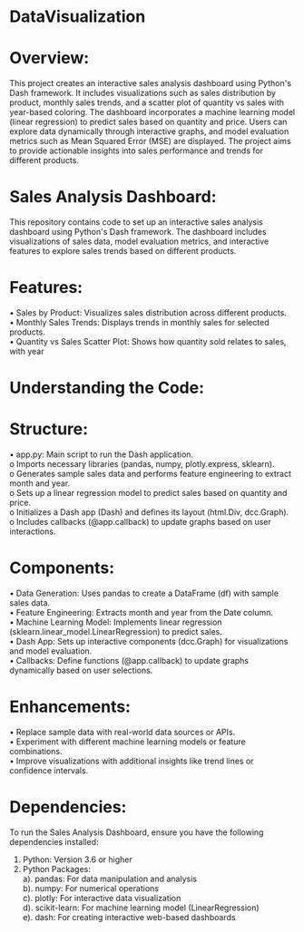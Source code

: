 # DataVisualization

# Overview:

This project creates an interactive sales analysis dashboard using Python's Dash framework. It includes visualizations such as sales distribution by product, monthly sales trends, and a scatter plot of quantity vs sales with year-based coloring. The dashboard incorporates a machine learning model (linear regression) to predict sales based on quantity and price. Users can explore data dynamically through interactive graphs, and model evaluation metrics such as Mean Squared Error (MSE) are displayed. The project aims to provide actionable insights into sales performance and trends for different products.

# Sales Analysis Dashboard:

This repository contains code to set up an interactive sales analysis dashboard using Python's Dash framework. The dashboard includes visualizations of sales data, model evaluation metrics, and interactive features to explore sales trends based on different products.

# Features:
•	Sales by Product: Visualizes sales distribution across different products.  
•	Monthly Sales Trends: Displays trends in monthly sales for selected products.  
•	Quantity vs Sales Scatter Plot: Shows how quantity sold relates to sales, with year  

# Understanding the Code:

# Structure:
•	app.py: Main script to run the Dash application.  
o	Imports necessary libraries (pandas, numpy, plotly.express, sklearn).  
o	Generates sample sales data and performs feature engineering to extract month and year.  
o	Sets up a linear regression model to predict sales based on quantity and price.  
o	Initializes a Dash app (Dash) and defines its layout (html.Div, dcc.Graph).  
o	Includes callbacks (@app.callback) to update graphs based on user interactions.  

# Components:
•	Data Generation: Uses pandas to create a DataFrame (df) with sample sales data.  
•	Feature Engineering: Extracts month and year from the Date column.  
•	Machine Learning Model: Implements linear regression (sklearn.linear_model.LinearRegression) to predict sales.  
•	Dash App: Sets up interactive components (dcc.Graph) for visualizations and model evaluation.  
•	Callbacks: Define functions (@app.callback) to update graphs dynamically based on user selections.  

# Enhancements:
•	Replace sample data with real-world data sources or APIs.  
•	Experiment with different machine learning models or feature combinations.  
•	Improve visualizations with additional insights like trend lines or confidence intervals.  

# Dependencies:

To run the Sales Analysis Dashboard, ensure you have the following dependencies installed:  

1. Python: Version 3.6 or higher  
2. Python Packages:  
    a). pandas: For data manipulation and analysis  
    b). numpy: For numerical operations  
    c). plotly: For interactive data visualization  
    d). scikit-learn: For machine learning model (LinearRegression)  
    e). dash: For creating interactive web-based dashboards  

